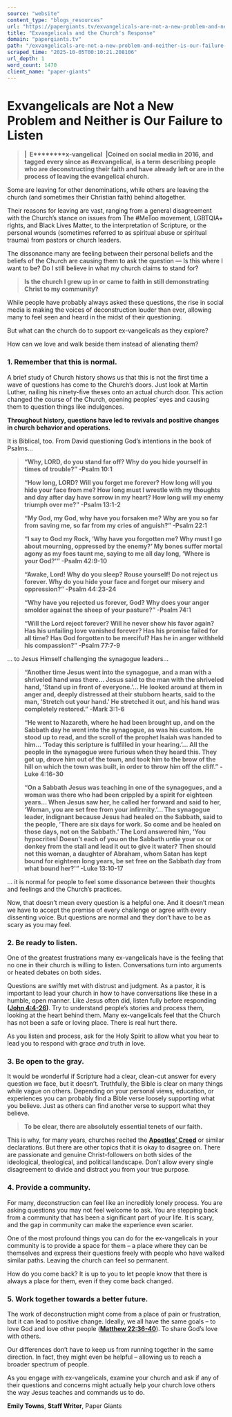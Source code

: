 ```yaml
---
source: "website"
content_type: "blogs_resources"
url: "https://papergiants.tv/exvangelicals-are-not-a-new-problem-and-neither-is-our-failure-to-listen/"
title: "Exvangelicals and the Church's Response"
domain: "papergiants.tv"
path: "/exvangelicals-are-not-a-new-problem-and-neither-is-our-failure-to-listen/"
scraped_time: "2025-10-05T00:10:21.208106"
url_depth: 1
word_count: 1470
client_name: "paper-giants"
---
```


# Exvangelicals are Not a New Problem and Neither is Our Failure to Listen

> ****|  E********x-vangelical****  ****|********Coined on social media in 2016,**** ****and tagged every since as**** ****#exvangelical********,**** ****is a term**** ****describing**** ****people who are deconstructing their faith and have**** ****already**** ****left or are in the process of leaving the evangelical church.****

Some are leaving for other denominations, while others are leaving the church (and sometimes their Christian faith) behind altogether.

Their reasons for leaving are vast, ranging from a general disagreement with the Church’s stance on issues from The #MeToo movement, LGBTQIA+ rights, and Black Lives Matter, to the interpretation of Scripture, or the personal wounds (sometimes referred to as spiritual abuse or spiritual trauma) from pastors or church leaders.

The dissonance many are feeling between their personal beliefs and the beliefs of the Church are causing them to ask the question — Is this where I want to be? Do I still believe in what my church claims to stand for?

> ****Is the church I grew up in or came to faith in still demonstrating Christ to my community?****

While people have probably always asked these questions, the rise in social media is making the voices of deconstruction louder than ever, allowing many to feel seen and heard in the midst of their questioning.

But what can the church do to support ex-vangelicals as they explore?

How can we love and walk beside them instead of alienating them?

### **1. Remember that this is normal.**

A brief study of Church history shows us that this is not the first time a wave of questions has come to the Church’s doors. Just look at Martin Luther, nailing his ninety-five theses onto an actual church door. This action changed the course of the Church, opening peoples’ eyes and causing them to question things like indulgences.

****Throughout history, questions have led to revivals and positive changes in church**** ****behavior and**** ****operations.****

It is Biblical, too. From David questioning God’s intentions in the book of Psalms…

> **“Why, LORD, do you stand far off? Why do you hide yourself in times of trouble?” -Psalm 10:1**
>
> **“How long, LORD? Will you forget me forever? How long will you hide your face from me? How long must I wrestle with my thoughts and day after day have sorrow in my heart? How long will my enemy triumph over me?” -Psalm 13:1-2**
>
> **“My God, my God, why have you forsaken me? Why are you so far from saving me, so far from my cries of anguish?” -Psalm 22:1**
>
> **“I say to God my Rock, ‘Why have you forgotten me? Why must I go about mourning, oppressed by the enemy?’ My bones suffer mortal agony as my foes taunt me, saying to me all day long, ‘Where is your God?'” -Psalm 42:9-10**
>
> **“Awake, Lord! Why do you sleep? Rouse yourself! Do not reject us forever. Why do you hide your face and forget our misery and oppression?” -Psalm 44:23-24**
>
> **“Why have you rejected us forever, God? Why does your anger smolder against the sheep of your pasture?” -Psalm 74:1**
>
> **“Will the Lord reject forever? Will he never show his favor again? Has his unfailing love vanished forever? Has his promise failed for all time? Has God forgotten to be merciful? Has he in anger withheld his compassion?” -Psalm 77:7-9**

… to Jesus Himself challenging the synagogue leaders…

> **“Another time Jesus went into the synagogue, and a man with a shriveled hand was there… Jesus said to the man with the shriveled hand, ‘Stand up in front of everyone.’… He looked around at them in anger and, deeply distressed at their stubborn hearts, said to the man, ‘Stretch out your hand.’ He stretched it out, and his hand was completely restored.” -Mark 3:1-6**
>
> **“He went to Nazareth, where he had been brought up, and on the Sabbath day he went into the synagogue, as was his custom. He stood up to read, and the scroll of the prophet Isaiah was handed to him… ‘Today this scripture is fulfilled in your hearing.’… All the people in the synagogue were furious when they heard this. They got up, drove him out of the town, and took him to the brow of the hill on which the town was built, in order to throw him off the cliff.” -Luke 4:16-30**
>
> **“On a Sabbath Jesus was teaching in one of the synagogues, and a woman was there who had been crippled by a spirit for eighteen years… When Jesus saw her, he called her forward and said to her, ‘Woman, you are set free from your infirmity.’… The synagogue leader, indignant because Jesus had healed on the Sabbath, said to the people, ‘There are six days for work. So come and be healed on those days, not on the Sabbath.’ The Lord answered him, ‘You hypocrites! Doesn’t each of you on the Sabbath untie your ox or donkey from the stall and lead it out to give it water? Then should not this woman, a daughter of Abraham, whom Satan has kept bound for eighteen long years, be set free on the Sabbath day from what bound her?'” -Luke 13:10-17**

… it is normal for people to feel some dissonance between their thoughts and feelings and the Church’s practices.

Now, that doesn’t mean every question is a helpful one. And it doesn’t mean we have to accept the premise of every challenge or agree with every dissenting voice. But questions are normal and they don’t have to be as scary as you may feel.

### **2. Be ready to listen.**

One of the greatest frustrations many ex-vangelicals have is the feeling that no one in their church is willing to listen. Conversations turn into arguments or heated debates on both sides.

Questions are swiftly met with distrust and judgment. As a pastor, it is important to lead your church in how to have conversations like these in a humble, open manner. Like Jesus often did, listen fully before responding **([John 4:4-26](https://www.biblegateway.com/passage/?search=John+4%3A4-26&version=NIV))**. Try to understand people’s stories and process them, looking at the heart behind them. Many ex-vangelicals feel that the Church has not been a safe or loving place. There is real hurt there.

As you listen and process, ask for the Holy Spirit to allow what you hear to lead you to respond with grace _and_ truth _in_ love.

### **3. Be open to the gray.**

It would be wonderful if Scripture had a clear, clean-cut answer for every question we face, but it doesn’t. Truthfully, the Bible is clear on many things while vague on others. Depending on your personal views, education, or experiences you can probably find a Bible verse loosely supporting what you believe. Just as others can find another verse to support what they believe.

> **To be clear, there are absolutely essential tenets of our faith.**

This is why, for many years, churches recited the [**Apostles’ Creed**](https://www.christianity.com/church/the-apostles-creed-part-one-introduction.html) or similar declarations. But there are other topics that it is okay to disagree on. There are passionate and genuine Christ-followers on both sides of the ideological, theological, and political landscape. Don’t allow every single disagreement to divide and distract you from your true purpose.

### **4. Provide a community.**

For many, deconstruction can feel like an incredibly lonely process. You are asking questions you may not feel welcome to ask. You are stepping back from a community that has been a significant part of your life. It is scary, and the gap in community can make the experience even scarier.

One of the most profound things you can do for the ex-vangelicals in your community is to provide a space for them – a place where they can be themselves and express their questions freely with people who have walked similar paths. Leaving the church can feel so permanent.

How do you come back? It is up to you to let people know that there is always a place for them, even if they come back changed.

### **5. Work together towards a better future.**

The work of deconstruction might come from a place of pain or frustration, but it can lead to positive change. Ideally, we all have the same goals – to love God and love other people ([**Matthew 22:36-40**](https://www.biblegateway.com/passage/?search=Matthew+22%3A36-40&version=NIV)). To share God’s love with others.

Our differences don’t have to keep us from running together in the same direction. In fact, they might even be helpful – allowing us to reach a broader spectrum of people.

As you engage with ex-vangelicals, examine your church and ask if any of their questions and concerns might actually help your church love others the way Jesus teaches and commands us to do.

****Emily Towns****, __Staff Writer__, Paper Giants